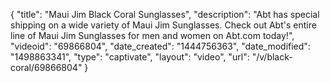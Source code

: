 {
    "title": "Maui Jim Black Coral Sunglasses",
    "description": "Abt has special shipping on a wide variety of Maui Jim Sunglasses. Check out Abt's entire line of Maui Jim Sunglasses for men and women on Abt.com today!",
    "videoid": "69866804",
    "date_created": "1444756363",
    "date_modified": "1498863341",
    "type": "captivate",
    "layout": "video",
    "url": "\/v\/black-coral\/69866804"
}